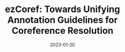 ---
title: "ezCoref: Towards Unifying Annotation Guidelines for Coreference Resolution"
collection: publications
permalink: 
date: 2023-01-20
authors: "Ankita Gupta, Marzena Karpinska, Wenlong Zhao, Kalpesh Krishna, Jack Merullo, Luke Yeh, Mohit Iyyer, Brendan O'Connor"
venue: 'EACL Findings (forthcoming)'
paperurl: 'https://arxiv.org/abs/2210.07188'
citation: ''
---